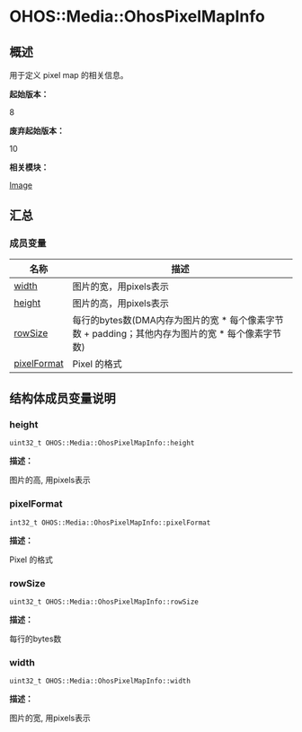 # OHOS::Media::OhosPixelMapInfo


## 概述

用于定义 pixel map 的相关信息。

**起始版本：**

8

**废弃起始版本：**

10

**相关模块：**

[Image](image.md)


## 汇总


### 成员变量

| 名称 | 描述 | 
| -------- | -------- |
| [width](#width) | 图片的宽，用pixels表示 | 
| [height](#height) | 图片的高，用pixels表示 | 
| [rowSize](#rowsize) | 每行的bytes数(DMA内存为图片的宽 * 每个像素字节数 + padding；其他内存为图片的宽 * 每个像素字节数) | 
| [pixelFormat](#pixelformat) | Pixel 的格式 | 


## 结构体成员变量说明


### height

```
uint32_t OHOS::Media::OhosPixelMapInfo::height
```

**描述：**

图片的高, 用pixels表示


### pixelFormat

```
int32_t OHOS::Media::OhosPixelMapInfo::pixelFormat
```

**描述：**

Pixel 的格式


### rowSize

```
uint32_t OHOS::Media::OhosPixelMapInfo::rowSize
```

**描述：**

每行的bytes数


### width

```
uint32_t OHOS::Media::OhosPixelMapInfo::width
```

**描述：**

图片的宽, 用pixels表示
